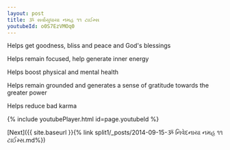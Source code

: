 ```yaml
---
layout: post
title: ૐ સર્વાયુધાયા નમહ ૧૧ ટાઈમ્સ
youtubeId: o0S7EzVMOq0
---
```

 
 
Helps get goodness, bliss and peace and God's blessings
 
Helps remain focused, help generate inner energy 
 
Helps boost physical and mental health 
 
Helps remain grounded and generates a sense of gratitude towards the greater power 
 
Helps reduce bad karma
 
 
 
 


{% include youtubePlayer.html id=page.youtubeId %}
 
[Next]({{ site.baseurl }}{% link  split1/_posts/2014-09-15-ૐ નિવેદનાયા નમહ ૧૧ ટાઈમ્સ.md%})
 
